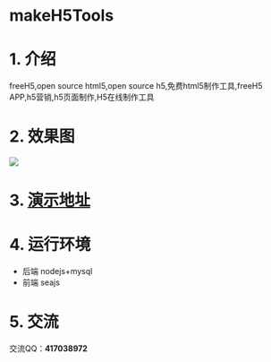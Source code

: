 # makeH5Tools

# 1. 介绍
freeH5,open source html5,open source h5,免费html5制作工具,freeH5 APP,h5营销,h5页面制作,H5在线制作工具

# 2. 效果图

![](http://images2015.cnblogs.com/blog/381372/201612/381372-20161230150435476-1934342615.png)

# 3. [演示地址](http://www.freeh5.com/loushus/index?tplId=1)

# 4. 运行环境

 - 后端 nodejs+mysql
 - 前端 seajs 

# 5. 交流

交流QQ：**417038972**

